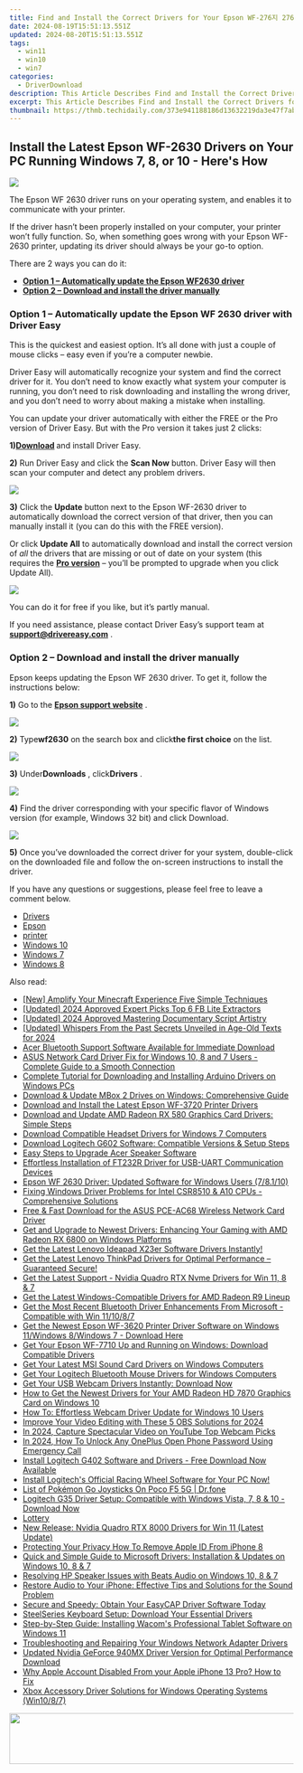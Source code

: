 ```yaml
---
title: Find and Install the Correct Drivers for Your Epson WF-276지 2760 Printer on Windows 11/10/8
date: 2024-08-19T15:51:13.551Z
updated: 2024-08-20T15:51:13.551Z
tags:
  - win11
  - win10
  - win7
categories:
  - DriverDownload
description: This Article Describes Find and Install the Correct Drivers for Your Epson WF-276지 2760 Printer on Windows 11/10/8
excerpt: This Article Describes Find and Install the Correct Drivers for Your Epson WF-276지 2760 Printer on Windows 11/10/8
thumbnail: https://thmb.techidaily.com/373e941188186d13632219da3e47f7abbbca0219b54bda87cf17f37c772479ac.JPG
---
```


## Install the Latest Epson WF-2630 Drivers on Your PC Running Windows 7, 8, or 10 - Here's How

![](https://images.drivereasy.com/wp-content/uploads/2019/10/2019-10-18_11-07-32.jpg)

 The Epson WF 2630 driver runs on your operating system, and enables it to communicate with your printer.

 If the driver hasn’t been properly installed on your computer, your printer won’t fully function. So, when something goes wrong with your Epson WF-2630 printer, updating its driver should always be your go-to option.

There are 2 ways you can do it:

* **[Option 1 – Automatically update the Epson WF2630 driver](https://tools.techidaily.com/drivereasy/download/)**
* **[Option 2 – Download and install the driver manually](https://tools.techidaily.com/drivereasy/download/)**

### **Option 1 – Automatically update** the Epson WF 2630 **driver** with Driver Easy

 This is the quickest and easiest option. It’s all done with just a couple of mouse clicks – easy even if you’re a computer newbie.

 Driver Easy will automatically recognize your system and find the correct driver for it. You don’t need to know exactly what system your computer is running, you don’t need to risk downloading and installing the wrong driver, and you don’t need to worry about making a mistake when installing.

 You can update your driver automatically with either the FREE or the Pro version of Driver Easy. But with the Pro version it takes just 2 clicks:

 **1)[Download](https://tools.techidaily.com/drivereasy/download/) [](https://tools.techidaily.com/drivereasy/download/)**  and install Driver Easy.

**2)** Run Driver Easy and click the **Scan Now** button. Driver Easy will then scan your computer and detect any problem drivers.

![](https://images.drivereasy.com/wp-content/uploads/2019/10/2019-10-17_12-11-59-7.jpg)

**3)** Click the **Update**  button next to the Epson WF-2630 driver to automatically download the correct version of that driver, then you can manually install it (you can do this with the FREE version).

 Or click **Update All** to automatically download and install the correct version of _all_ the drivers that are missing or out of date on your system (this requires the **[Pro version](https://tools.techidaily.com/drivereasy/download/)**  – you’ll be prompted to upgrade when you click Update All).

![](https://images.drivereasy.com/wp-content/uploads/2019/10/2019-10-18_11-03-55.jpg)

 You can do it for free if you like, but it’s partly manual.

 If you need assistance, please contact Driver Easy’s support team at [**support@drivereasy.com**](https://tools.techidaily.com/drivereasy/download/) .

### **Option 2 – Download and install the driver manually**

 Epson keeps updating the Epson WF 2630 driver. To get it, follow the instructions below:

**1)** Go to the **[Epson support website](https://epson.com/usa)**  .

![](https://images.drivereasy.com/wp-content/uploads/2019/10/2019-10-18_11-30-53-1024x402.jpg)

**2)** Type**wf2630** on the search box and click**the first choice** on the list.

![](https://images.drivereasy.com/wp-content/uploads/2019/10/2019-10-18_11-31-43-1024x475.jpg)

**3)** Under**Downloads** , click**Drivers** .

![](https://images.drivereasy.com/wp-content/uploads/2019/10/2019-10-18_11-33-46-1024x524.jpg)

**4)** Find the driver corresponding with your specific flavor of Windows version (for example, Windows 32 bit) and click Download.

![](https://images.drivereasy.com/wp-content/uploads/2019/10/2019-10-18_11-33-46-2-1024x329.jpg)

**5)** Once you’ve downloaded the correct driver for your system, double-click on the downloaded file and follow the on-screen instructions to install the driver.

 If you have any questions or suggestions, please feel free to leave a comment below.

* [Drivers](https://tools.techidaily.com/drivereasy/download/)
* [Epson](https://tools.techidaily.com/drivereasy/download/)
* [printer](https://tools.techidaily.com/drivereasy/download/)
* [Windows 10](https://tools.techidaily.com/drivereasy/download/)
* [Windows 7](https://tools.techidaily.com/drivereasy/download/)
* [Windows 8](https://tools.techidaily.com/drivereasy/download/)

<ins class="adsbygoogle"
     style="display:block"
     data-ad-format="autorelaxed"
     data-ad-client="ca-pub-7571918770474297"
     data-ad-slot="1223367746"></ins>



<ins class="adsbygoogle"
     style="display:block"
     data-ad-client="ca-pub-7571918770474297"
     data-ad-slot="8358498916"
     data-ad-format="auto"
     data-full-width-responsive="true"></ins>

<span class="atpl-alsoreadstyle">Also read:</span>
<div><ul>
<li><a href="https://extra-information.techidaily.com/new-amplify-your-minecraft-experience-five-simple-techniques/"><u>[New] Amplify Your Minecraft Experience  Five Simple Techniques</u></a></li>
<li><a href="https://facebook-videos.techidaily.com/updated-2024-approved-expert-picks-top-6-fb-lite-extractors/"><u>[Updated] 2024 Approved  Expert Picks  Top 6 FB Lite Extractors</u></a></li>
<li><a href="https://article-tips.techidaily.com/updated-2024-approved-mastering-documentary-script-artistry/"><u>[Updated] 2024 Approved  Mastering Documentary Script Artistry</u></a></li>
<li><a href="https://instagram-videos.techidaily.com/updated-whispers-from-the-past-secrets-unveiled-in-age-old-texts-for-2024/"><u>[Updated] Whispers From the Past  Secrets Unveiled in Age-Old Texts for 2024</u></a></li>
<li><a href="https://driver-download.techidaily.com/acer-bluetooth-support-software-available-for-immediate-download/"><u>Acer Bluetooth Support Software Available for Immediate Download</u></a></li>
<li><a href="https://driver-download.techidaily.com/asus-network-card-driver-fix-for-windows-10-8-and-7-users-complete-guide-to-a-smooth-connection/"><u>ASUS Network Card Driver Fix for Windows 10, 8 and 7 Users - Complete Guide to a Smooth Connection</u></a></li>
<li><a href="https://driver-download.techidaily.com/complete-tutorial-for-downloading-and-installing-arduino-drivers-on-windows-pcs/"><u>Complete Tutorial for Downloading and Installing Arduino Drivers on Windows PCs</u></a></li>
<li><a href="https://driver-download.techidaily.com/download-and-update-mbox-2-drives-on-windows-comprehensive-guide/"><u>Download & Update MBox 2 Drives on Windows: Comprehensive Guide</u></a></li>
<li><a href="https://driver-download.techidaily.com/download-and-install-the-latest-epson-wf-3720-printer-drivers/"><u>Download and Install the Latest Epson WF-3720 Printer Drivers</u></a></li>
<li><a href="https://driver-download.techidaily.com/download-and-update-amd-radeon-rx-580-graphics-card-drivers-simple-steps/"><u>Download and Update AMD Radeon RX 580 Graphics Card Drivers: Simple Steps</u></a></li>
<li><a href="https://driver-download.techidaily.com/download-compatible-headset-drivers-for-windows-7-computers/"><u>Download Compatible Headset Drivers for Windows 7 Computers</u></a></li>
<li><a href="https://driver-download.techidaily.com/download-logitech-g602-software-compatible-versions-and-setup-steps/"><u>Download Logitech G602 Software: Compatible Versions & Setup Steps</u></a></li>
<li><a href="https://driver-download.techidaily.com/easy-steps-to-upgrade-acer-speaker-software/"><u>Easy Steps to Upgrade Acer Speaker Software</u></a></li>
<li><a href="https://driver-download.techidaily.com/effortless-installation-of-ft232r-driver-for-usb-uart-communication-devices/"><u>Effortless Installation of FT232R Driver for USB-UART Communication Devices</u></a></li>
<li><a href="https://driver-download.techidaily.com/epson-wf-2630-driver-updated-software-for-windows-users-78110/"><u>Epson WF 2630 Driver: Updated Software for Windows Users (7/8.1/10)</u></a></li>
<li><a href="https://driver-download.techidaily.com/fixing-windows-driver-problems-for-intel-csr8510-and-a10-cpus-comprehensive-solutions/"><u>Fixing Windows Driver Problems for Intel CSR8510 & A10 CPUs - Comprehensive Solutions</u></a></li>
<li><a href="https://driver-download.techidaily.com/free-and-fast-download-for-the-asus-pce-ac68-wireless-network-card-driver/"><u>Free & Fast Download for the ASUS PCE-AC68 Wireless Network Card Driver</u></a></li>
<li><a href="https://driver-download.techidaily.com/get-and-upgrade-to-newest-drivers-enhancing-your-gaming-with-amd-radeon-rx-6800-on-windows-platforms/"><u>Get and Upgrade to Newest Drivers: Enhancing Your Gaming with AMD Radeon RX 6800 on Windows Platforms</u></a></li>
<li><a href="https://driver-download.techidaily.com/get-the-latest-lenovo-ideapad-x23er-software-drivers-instantly/"><u>Get the Latest Lenovo Ideapad X23er Software Drivers Instantly!</u></a></li>
<li><a href="https://driver-download.techidaily.com/get-the-latest-lenovo-thinkpad-drivers-for-optimal-performance-guaranteed-secure/"><u>Get the Latest Lenovo ThinkPad Drivers for Optimal Performance – Guaranteed Secure!</u></a></li>
<li><a href="https://driver-download.techidaily.com/get-the-latest-support-nvidia-quadro-rtx-nvme-drivers-for-win-11-8-and-7/"><u>Get the Latest Support - Nvidia Quadro RTX Nvme Drivers for Win 11, 8 & 7</u></a></li>
<li><a href="https://driver-download.techidaily.com/get-the-latest-windows-compatible-drivers-for-amd-radeon-r9-lineup/"><u>Get the Latest Windows-Compatible Drivers for AMD Radeon R9 Lineup</u></a></li>
<li><a href="https://driver-download.techidaily.com/get-the-most-recent-bluetooth-driver-enhancements-from-microsoft-compatible-with-win-111087/"><u>Get the Most Recent Bluetooth Driver Enhancements From Microsoft - Compatible with Win 11/10/8/7</u></a></li>
<li><a href="https://driver-download.techidaily.com/1722974651792-get-the-newest-epson-wf-3620-printer-driver-software-on-windows-11windows-8windows-7-download-here/"><u>Get the Newest Epson WF-3620 Printer Driver Software on Windows 11/Windows 8/Windows 7 - Download Here</u></a></li>
<li><a href="https://driver-download.techidaily.com/get-your-epson-wf-7710-up-and-running-on-windows-download-compatible-drivers/"><u>Get Your Epson WF-7710 Up and Running on Windows: Download Compatible Drivers</u></a></li>
<li><a href="https://driver-download.techidaily.com/get-your-latest-msi-sound-card-drivers-on-windows-computers/"><u>Get Your Latest MSI Sound Card Drivers on Windows Computers</u></a></li>
<li><a href="https://driver-download.techidaily.com/get-your-logitech-bluetooth-mouse-drivers-for-windows-computers/"><u>Get Your Logitech Bluetooth Mouse Drivers for Windows Computers</u></a></li>
<li><a href="https://driver-download.techidaily.com/get-your-usb-webcam-drivers-instantly-download-now/"><u>Get Your USB Webcam Drivers Instantly: Download Now</u></a></li>
<li><a href="https://driver-download.techidaily.com/how-to-get-the-newest-drivers-for-your-amd-radeon-hd-7870-graphics-card-on-windows-10/"><u>How to Get the Newest Drivers for Your AMD Radeon HD 7870 Graphics Card on Windows 10</u></a></li>
<li><a href="https://driver-download.techidaily.com/how-to-effortless-webcam-driver-update-for-windows-10-users/"><u>How To: Effortless Webcam Driver Update for Windows 10 Users</u></a></li>
<li><a href="https://screen-video-capture.techidaily.com/improve-your-video-editing-with-these-5-obs-solutions-for-2024/"><u>Improve Your Video Editing with These 5 OBS Solutions for 2024</u></a></li>
<li><a href="https://youtube-videos.techidaily.com/in-2024-capture-spectacular-video-on-youtube-top-webcam-picks/"><u>In 2024, Capture Spectacular Video on YouTube  Top Webcam Picks</u></a></li>
<li><a href="https://easy-unlock-android.techidaily.com/in-2024-how-to-unlock-any-oneplus-open-phone-password-using-emergency-call-by-drfone-android/"><u>In 2024, How To Unlock Any OnePlus Open Phone Password Using Emergency Call</u></a></li>
<li><a href="https://driver-download.techidaily.com/1722976806500-install-logitech-g402-software-and-drivers-free-download-now-available/"><u>Install Logitech G402 Software and Drivers - Free Download Now Available</u></a></li>
<li><a href="https://driver-download.techidaily.com/install-logitechs-official-racing-wheel-software-for-your-pc-now/"><u>Install Logitech's Official Racing Wheel Software for Your PC Now!</u></a></li>
<li><a href="https://pokemon-go-android.techidaily.com/list-of-pokemon-go-joysticks-on-poco-f5-5g-drfone-by-drfone-virtual-android/"><u>List of Pokémon Go Joysticks On Poco F5 5G | Dr.fone</u></a></li>
<li><a href="https://driver-download.techidaily.com/logitech-g35-driver-setup-compatible-with-windows-vista-7-8-and-10-download-now/"><u>Logitech G35 Driver Setup: Compatible with Windows Vista, 7, 8 & 10 - Download Now</u></a></li>
<li><a href="https://driver-download.techidaily.com/lottery/"><u>Lottery</u></a></li>
<li><a href="https://driver-download.techidaily.com/new-release-nvidia-quadro-rtx-8000-drivers-for-win-11-latest-update/"><u>New Release: Nvidia Quadro RTX 8000 Drivers for Win 11 (Latest Update)</u></a></li>
<li><a href="https://apple-account.techidaily.com/protecting-your-privacy-how-to-remove-apple-id-from-iphone-8-by-drfone-ios/"><u>Protecting Your Privacy How To Remove Apple ID From iPhone 8</u></a></li>
<li><a href="https://driver-download.techidaily.com/quick-and-simple-guide-to-microsoft-drivers-installation-and-updates-on-windows-10-8-and-7/"><u>Quick and Simple Guide to Microsoft Drivers: Installation & Updates on Windows 10, 8 & 7</u></a></li>
<li><a href="https://driver-download.techidaily.com/resolving-hp-speaker-issues-with-beats-audio-on-windows-10-8-and-7/"><u>Resolving HP Speaker Issues with Beats Audio on Windows 10, 8 & 7</u></a></li>
<li><a href="https://fox-that.techidaily.com/restore-audio-to-your-iphone-effective-tips-and-solutions-for-the-sound-problem/"><u>Restore Audio to Your iPhone: Effective Tips and Solutions for the Sound Problem</u></a></li>
<li><a href="https://driver-download.techidaily.com/secure-and-speedy-obtain-your-easycap-driver-software-today/"><u>Secure and Speedy: Obtain Your EasyCAP Driver Software Today</u></a></li>
<li><a href="https://driver-download.techidaily.com/steelseries-keyboard-setup-download-your-essential-drivers/"><u>SteelSeries Keyboard Setup: Download Your Essential Drivers</u></a></li>
<li><a href="https://driver-download.techidaily.com/step-by-step-guide-installing-wacoms-professional-tablet-software-on-windows-11/"><u>Step-by-Step Guide: Installing Wacom's Professional Tablet Software on Windows 11</u></a></li>
<li><a href="https://driver-download.techidaily.com/troubleshooting-and-repairing-your-windows-network-adapter-drivers/"><u>Troubleshooting and Repairing Your Windows Network Adapter Drivers</u></a></li>
<li><a href="https://driver-download.techidaily.com/updated-nvidia-geforce-940mx-driver-version-for-optimal-performance-download/"><u>Updated Nvidia GeForce 940MX Driver Version for Optimal Performance Download</u></a></li>
<li><a href="https://apple-account.techidaily.com/why-apple-account-disabled-from-your-apple-iphone-13-pro-how-to-fix-by-drfone-ios/"><u>Why Apple Account Disabled From your Apple iPhone 13 Pro? How to Fix</u></a></li>
<li><a href="https://driver-download.techidaily.com/xbox-accessory-driver-solutions-for-windows-operating-systems-win1087/"><u>Xbox Accessory Driver Solutions for Windows Operating Systems (Win10/8/7)</u></a></li>
</ul></div>

<!-- affiliate ads begin -->
<a href="https://newchic.sjv.io/c/5597632/1659704/14420" target="_top" id="1659704"><img src="//a.impactradius-go.com/display-ad/14420-1659704" border="0" alt="" width="728" height="90"/></a><img height="0" width="0" src="https://imp.pxf.io/i/5597632/1659704/14420" style="position:absolute;visibility:hidden;" border="0" />
<!-- affiliate ads end -->